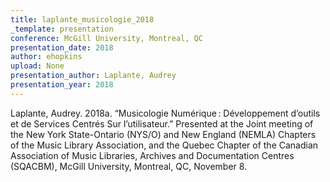 ```yaml
---
title: laplante_musicologie_2018
_template: presentation
conference: McGill University, Montreal, QC
presentation_date: 2018
author: ehopkins
upload: None
presentation_author: Laplante, Audrey
presentation_year: 2018
---
```

Laplante, Audrey. 2018a. “Musicologie Numérique : Développement d’outils et de Services Centrés Sur l’utilisateur.” Presented at the Joint meeting of the New York State-Ontario (NYS/O) and New England (NEMLA) Chapters of the Music Library Association, and the Quebec Chapter of the Canadian Association of Music Libraries, Archives and Documentation Centres (SQACBM), McGill University, Montreal, QC, November 8.